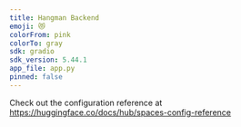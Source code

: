 ```yaml
---
title: Hangman Backend
emoji: 😻
colorFrom: pink
colorTo: gray
sdk: gradio
sdk_version: 5.44.1
app_file: app.py
pinned: false
---
```


Check out the configuration reference at https://huggingface.co/docs/hub/spaces-config-reference
